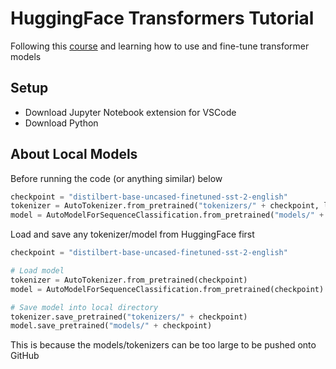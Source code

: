 # HuggingFace Transformers Tutorial

Following this [course](https://huggingface.co/course/chapter0?fw=pt) and learning how to use and fine-tune transformer models

## Setup

- Download Jupyter Notebook extension for VSCode
- Download Python

## About Local Models

Before running the code (or anything similar) below

```py
checkpoint = "distilbert-base-uncased-finetuned-sst-2-english"
tokenizer = AutoTokenizer.from_pretrained("tokenizers/" + checkpoint, local_files_only=True)
model = AutoModelForSequenceClassification.from_pretrained("models/" + checkpoint, local_files_only=True)
```

Load and save any tokenizer/model from HuggingFace first

```py
checkpoint = "distilbert-base-uncased-finetuned-sst-2-english"

# Load model
tokenizer = AutoTokenizer.from_pretrained(checkpoint)
model = AutoModelForSequenceClassification.from_pretrained(checkpoint)

# Save model into local directory
tokenizer.save_pretrained("tokenizers/" + checkpoint)
model.save_pretrained("models/" + checkpoint)
```

This is because the models/tokenizers can be too large to be pushed onto GitHub